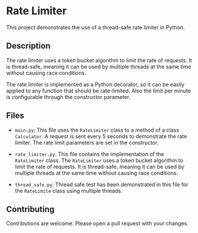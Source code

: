 # Rate Limiter

This project demonstrates the use of a thread-safe rate limiter in Python.

## Description

The rate limiter uses a token bucket algorithm to limit the rate of requests. It is thread-safe, meaning it can be used by multiple threads at the same time without causing race conditions.

The rate limiter is implemented as a Python decorator, so it can be easily applied to any function that should be rate-limited.
Also the limit per minute is configurable through the constructor parameter.

## Files

- `main.py`:  This file uses the `RateLimiter` class to a method of a class `Calculator`. A request is sent every 5 seconds to demonstrate the rate limiter. The rate limit parameters are set in the constructor.

- `rate_limiter.py`: This file contains the implementation of the `RateLimiter` class. The `RateLimiter` uses a token bucket algorithm to limit the rate of requests. It is thread-safe, meaning it can be used by multiple threads at the same time without causing race conditions.

- `thread_safe.py`: Thread safe test has been demonstrated in this file for the `RateLimite` class using multiple threads. 

## Contributing

Contributions are welcome. Please open a pull request with your changes.


